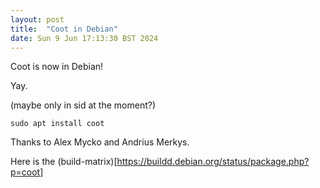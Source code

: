 ```yaml
---
layout: post
title:  "Coot in Debian"
date: Sun 9 Jun 17:13:30 BST 2024
---
```


Coot is now in Debian!

Yay.

(maybe only in sid at the moment?)

```
sudo apt install coot
```

Thanks to Alex Mycko and Andrius Merkys.

Here is the (build-matrix)[https://buildd.debian.org/status/package.php?p=coot]
